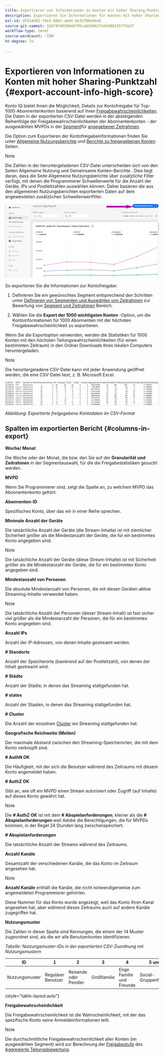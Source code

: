 ```yaml
---
title: Exportieren von Informationen zu Konten mit hoher Sharing-Punktzahl
description: Exportieren Sie Informationen für Konten mit hoher Sharing-Punktzahl.
exl-id: df41ddd2-fde3-4861-abd4-6e32f0be9ea5
source-git-commit: 326f97d058646795cab5d062fa5b980235f7da37
workflow-type: tm+mt
source-wordcount: '728'
ht-degree: 1%

---
```


# Exportieren von Informationen zu Konten mit hoher Sharing-Punktzahl {#export-account-info-high-score}

Konto IQ bietet Ihnen die Möglichkeit, Details zur Kontofreigabe für Top-1000-Abonnentenkonten basierend auf ihren [Freigabewahrscheinlichkeiten](/help/AccountIQ/product-concepts.md#account-sharing-probability-def). Die Daten in der exportierten CSV-Datei werden in der absteigenden Reihenfolge der Freigabewahrscheinlichkeiten der Abonnentenkonten - der ausgewählten MVPDs in der [Segment](/help/AccountIQ/product-concepts.md#segment-def)für [angegebener Zeitrahmen](/help/AccountIQ/product-concepts.md#time-frame-def).

Die Option zum Exportieren der Kontofreigabeinformationen finden Sie unter [Allgemeine Nutzungsberichte](/help/AccountIQ/general-usage-reports.md) und [Berichte zu freigegebenen Konten](/help/AccountIQ/shared-acc-reports.md) Seiten.

>[!NOTE]
>
>Die Zahlen in der heruntergeladenen CSV-Datei unterscheiden sich von den Seiten Allgemeine Nutzung und Gemeinsame Konten-Berichte . Dies liegt daran, dass die Seite Allgemeine Nutzungsberichte über zusätzliche Filter verfügt, mit denen die Programmierer Schwellenwerte für die Anzahl der Geräte, IPs und Postleitzahlen auswählen können. Daher basieren die aus den allgemeinen Nutzungsberichten exportierten Daten auf dem angewendeten zusätzlichen Schwellenwertfilter.

![Exportoption in Allgemeine Verwendung](assets/export.png)

So exportieren Sie die Informationen zur Kontofreigabe:

1. Definieren Sie ein gewünschtes Segment entsprechend den Schritten unter [Definieren von Segmenten und Auswählen von Zeitrahmen](/help/AccountIQ/howto-select-segment-timeframe.md) zur Bewertung von [Segment und Zeitrahmen](/help/AccountIQ/segments-timeframe.md) Bereich.

1. Wählen Sie die **Export der 1000 wichtigsten Konten** -Option, um die Kontoinformationen für 1000 Abonnenten mit der höchsten Freigabewahrscheinlichkeit zu exportieren.

Wenn Sie die Exportoption verwenden, werden die Statistiken für 1000 Konten mit den höchsten Teilungswahrscheinlichkeiten (für einen bestimmten Zeitraum) in den Ordner Downloads Ihres lokalen Computers heruntergeladen.

>[!NOTE]
>
>Die heruntergeladene CSV-Datei kann mit jeder Anwendung geöffnet werden, die eine CSV-Datei liest, z. B. Microsoft Excel.

![exportierte Daten im CSV-Format](assets/exported-csv.png)

*Abbildung: Exportierte freigegebene Kontodaten im CSV-Format*

## Spalten im exportierten Bericht {#columns-in-export}

**Woche/ Monat**

Die Woche oder der Monat, die bzw. den Sie auf der **Granularität und Zeitrahmen** in der Segmentauswahl, für die die Freigabestatistiken gesucht werden.

**MVPD**

Wenn Sie Programmierer sind, zeigt die Spalte an, zu welchem MVPD das Abonnentenkonto gehört.

**Abonnenten-ID**

Spezifisches Konto, über das wir in einer Reihe sprechen.

**Minimale Anzahl der Geräte**

Die tatsächliche Anzahl der Geräte (die Stream-Inhalte) ist mit ziemlicher Sicherheit größer als die Mindestanzahl der Geräte, die für ein bestimmtes Konto angegeben sind.

>[!NOTE]
>
>Die tatsächliche Anzahl der Geräte (diese Stream-Inhalte) ist mit Sicherheit größer als die Mindestanzahl der Geräte, die für ein bestimmtes Konto angegeben sind.

**Mindestanzahl von Personen**

Die absolute Mindestanzahl von Personen, die mit diesen Geräten aktive Streaming-Inhalte verwendet haben.

>[!NOTE]
>
>Die tatsächliche Anzahl der Personen (dieser Stream-Inhalt) ist fast sicher viel größer als die Mindestanzahl der Personen, die für ein bestimmtes Konto angegeben sind.

**Anzahl IPs**

Anzahl der IP-Adressen, von denen Inhalte gestreamt werden.

**# Standorte**

Anzahl der Speicherorte (basierend auf der Postleitzahl), von denen der Inhalt gestreamt wird.

**# Städte**

Anzahl der Städte, in denen das Streaming stattgefunden hat.

**# states**

Anzahl der Staaten, in denen das Streaming stattgefunden hat.

**# Cluster**

Die Anzahl der einzelnen [Cluster](/help/AccountIQ/product-concepts.md#cluster-def) wo Streaming stattgefunden hat.

**Geografische Reichweite (Meilen)**

Der maximale Abstand zwischen den Streaming-Speicherorten, die mit dem Konto verknüpft sind.

**# AuthN OK**

Die Häufigkeit, mit der sich die Benutzer während des Zeitraums mit diesem Konto angemeldet haben.

**# AuthZ OK**

Gibt an, wie oft ein MVPD einen Stream autorisiert oder Zugriff (auf Inhalte) auf dieses Konto gewährt hat.

>[!NOTE]
>
>Die **# AuthZ OK** ist mit dem **# Abspielanforderungen**; kleiner als die **# Abspielanforderungen** weil Adobe die Berechtigungen, die für MVPDs kommen, in der Regel 24 Stunden lang zwischenspeichert.

**# Abspielanforderungen**

Die tatsächliche Anzahl der Streams während des Zeitraums.

**Anzahl Kanäle**

Gesamtzahl der verschiedenen Kanäle, die das Konto im Zeitraum angesehen hat.

>[!NOTE]
>
>**Anzahl Kanäle** enthält die Kanäle, die nicht notwendigerweise zum angemeldeten Programmierer gehörten.
>
>Diese Nummer für das Konto wurde angezeigt, weil das Konto Ihren Kanal angesehen hat, aber während dieses Zeitraums auch auf andere Kanäle zugegriffen hat.

**Nutzungsmuster**

Die Zahlen in dieser Spalte sind Kennungen, die einem der 14 Muster zugeordnet sind, als die wir alle Benutzerkonten identifizieren.

*Tabelle: Nutzungsmuster-IDs in der exportierten CSV-Zuordnung mit Nutzungsmustern*

| ID | 1 | 2 | 3 | 4 | 5 und 8 | 6 | 7 | 9 | 10 und 11 | 12 | 13 | 14 |
|---|---|---|---|---|---|---|---|---|---|---|---|---|
| Nutzungsmuster | Regulärer Benutzer | Reisende oder Pendler | Großfamilie | Enge Familie und Freunde | Social-Gruppenfreigabe | Große Gruppe von Freunden | Gleichzeitiges Streaming | Community-Freigabe | Unsicheres Verhalten | Kleine Familie | Zweites Heim | Ungewöhnliche Nutzung |

{style="table-layout:auto"}

**Freigabewahrscheinlichkeit**

Die Freigabewahrscheinlichkeit ist die Wahrscheinlichkeit, mit der das spezifische Konto seine Anmeldeinformationen teilt.

>[!NOTE]
>
> Die durchschnittliche Freigabewahrscheinlichkeit aller Konten (im ausgewählten Segment) wird zur Berechnung der [Freigabestufe](/help/AccountIQ/dashboard.md#sharing-level) des [Aggregierte Teilungsbewertung](/help/AccountIQ/dashboard.md#aggregated-sharing).
